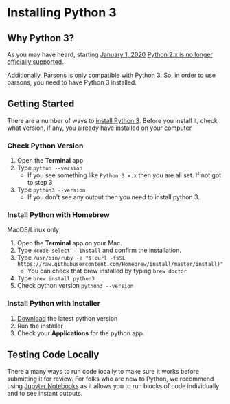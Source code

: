 # Installing Python 3


## Why Python 3?

As you may have heard, starting [January 1, 2020][countdown] [Python 2.x is no
longer officially supported][eol_article].

Additionally, [Parsons][parsons] is only compatible with Python 3. So, in order to
use parsons, you need to have Python 3 installed.


## Getting Started

There are a number of ways to [install Python 3][install_py3]. Before you
install it, check what version, if any, you already have installed on your computer.

### Check Python Version

1. Open the **Terminal** app
2. Type `python --version`
   * If you see something like `Python 3.x.x` then you are all set.
    If not got to step 3
3. Type `python3 --version`
   * If you don't see any output then you need to install python 3.

### Install Python with Homebrew
MacOS/Linux only

1. Open the **Terminal** app on your Mac.
2. Type `xcode-select --install` and confirm the installation.
3. Type `/usr/bin/ruby -e "$(curl -fsSL https://raw.githubusercontent.com/Homebrew/install/master/install)"`
   * You can check that brew installed by typing `brew doctor`
4. Type `brew install python3`
5. Check python version `python3 --version`


### Install Python with Installer

1. [Download][download_py] the latest python version
2. Run the installer
3. Check your **Applications** for the python app.


## Testing Code Locally

There a many ways to run code locally to make sure it works before submitting
it for review. For folks who are new to Python, we recommend using [Jupyter
Notebooks][jupyter] as it allows you to run blocks of code individually and to see
instant outputs.

[countdown]: https://pythonclock.org/
[eol_article]: https://www.anaconda.com/end-of-life-eol-for-python-2-7-is-coming-are-you-ready/
[parsons]: https://move-coop.github.io/parsons/html/index.html
[install_py3]: https://www.saintlad.com/install-python-3-on-mac/
[download_py]: https://www.python.org/downloads/
[jupyter]: https://jupyter.readthedocs.io/en/latest/install.html
